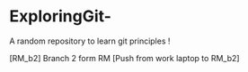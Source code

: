 # ExploringGit-
A random repository to learn git principles !

[RM_b2] Branch 2 form RM 
[Push from work laptop to RM_b2]